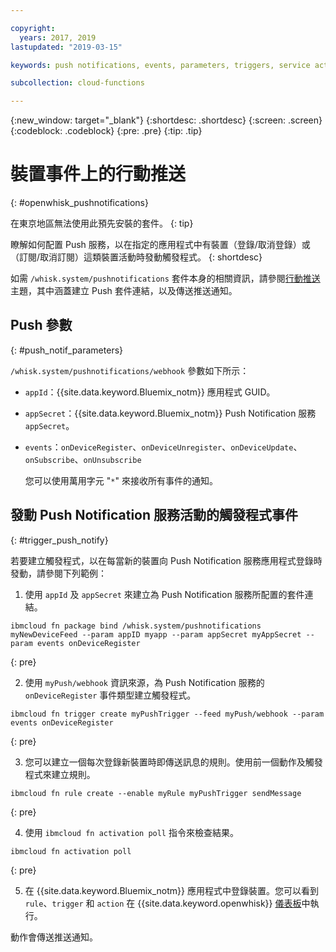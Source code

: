 ```yaml
---

copyright:
  years: 2017, 2019
lastupdated: "2019-03-15"

keywords: push notifications, events, parameters, triggers, service activity

subcollection: cloud-functions

---
```


{:new_window: target="_blank"}
{:shortdesc: .shortdesc}
{:screen: .screen}
{:codeblock: .codeblock}
{:pre: .pre}
{:tip: .tip}

# 裝置事件上的行動推送
{: #openwhisk_pushnotifications}

在東京地區無法使用此預先安裝的套件。
{: tip}

瞭解如何配置 Push 服務，以在指定的應用程式中有裝置（登錄/取消登錄）或（訂閱/取消訂閱）這類裝置活動時發動觸發程式。
{: shortdesc}

如需 `/whisk.system/pushnotifications` 套件本身的相關資訊，請參閱[行動推送](/docs/services/mobilepush?topic=mobile-pushnotification-push_step_1a#push_step_1a)主題，其中涵蓋建立 Push 套件連結，以及傳送推送通知。

## Push 參數
{: #push_notif_parameters}

`/whisk.system/pushnotifications/webhook` 參數如下所示：
- `appId`：{{site.data.keyword.Bluemix_notm}} 應用程式 GUID。
- `appSecret`：{{site.data.keyword.Bluemix_notm}} Push Notification 服務 `appSecret`。
- `events`：`onDeviceRegister`、`onDeviceUnregister`、`onDeviceUpdate`、`onSubscribe`、`onUnsubscribe`

  您可以使用萬用字元 "`*`" 來接收所有事件的通知。

## 發動 Push Notification 服務活動的觸發程式事件
{: #trigger_push_notify}

若要建立觸發程式，以在每當新的裝置向 Push Notification 服務應用程式登錄時發動，請參閱下列範例：

1. 使用 `appId` 及 `appSecret` 來建立為 Push Notification 服務所配置的套件連結。
  ```
  ibmcloud fn package bind /whisk.system/pushnotifications myNewDeviceFeed --param appID myapp --param appSecret myAppSecret --param events onDeviceRegister
  ```
  {: pre}

2. 使用 `myPush/webhook` 資訊來源，為 Push Notification 服務的 `onDeviceRegister` 事件類型建立觸發程式。
  ```
  ibmcloud fn trigger create myPushTrigger --feed myPush/webhook --param events onDeviceRegister
  ```
  {: pre}

3. 您可以建立一個每次登錄新裝置時即傳送訊息的規則。使用前一個動作及觸發程式來建立規則。
  ```
  ibmcloud fn rule create --enable myRule myPushTrigger sendMessage
  ```
  {: pre}

4. 使用 `ibmcloud fn activation poll` 指令來檢查結果。
  ```
  ibmcloud fn activation poll
  ```
  {: pre}

5. 在 {{site.data.keyword.Bluemix_notm}} 應用程式中登錄裝置。您可以看到 `rule`、`trigger` 和 `action` 在 {{site.data.keyword.openwhisk}} [儀表板](https://cloud.ibm.com/openwhisk/dashboard)中執行。

  動作會傳送推送通知。
